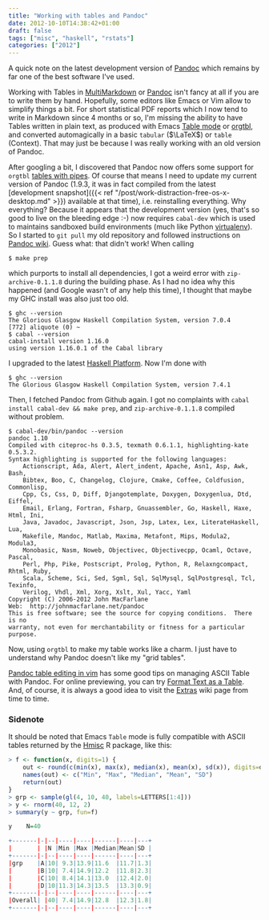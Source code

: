 ```yaml
---
title: "Working with tables and Pandoc"
date: 2012-10-10T14:38:42+01:00
draft: false
tags: ["misc", "haskell", "rstats"]
categories: ["2012"]
---
```


A quick note on the latest development version of [Pandoc](http://johnmacfarlane.net/pandoc/) which remains by far one of the best software I've used.

Working with Tables in [MultiMarkdown](https://github.com/fletcher/MultiMarkdown/wiki/MultiMarkdown-Syntax-Guide) or [Pandoc](http://johnmacfarlane.net/pandoc/demo/example19/Tables.html) isn't fancy at all if you are to write them by hand. Hopefully, some editors like Emacs or Vim allow to simplify things a bit. For short statistical PDF reports which I now tend to write in Markdown since 4 months or so, I'm missing the ability to have Tables written in plain text, as produced with Emacs [Table mode](http://emacswiki.org/emacs/TableMode) or [orgtbl](http://orgmode.org/manual/Built_002din-table-editor.html), and converted automagically in a basic `tabular` ($\LaTeX$) or `table` (Context). That may just be because I was really working with an old version of Pandoc.

After googling a bit, I discovered that Pandoc now offers some support for `orgtbl` [tables with pipes](https://github.com/jgm/pandoc/issues/260). Of course that means I need to update my current version of Pandoc (1.9.3, it was in fact compiled from the latest [development snapshot]({{< ref "/post/work-distraction-free-os-x-desktop.md" >}}) available at that time), i.e. reinstalling everything. Why everything? Because it appears that the development version (yes, that's so good to live on the bleeding edge :-) now requires `cabal-dev` which is used to maintains sandboxed build environments (much like Python [virtualenv](http://www.virtualenv.org/en/latest/index.html)). So I started to `git pull` my old repository and followed instructions on [Pandoc wiki](http://bit.ly/SS1Prj). Guess what: that didn't work! When calling

```
$ make prep
```

which purports to install all dependencies, I got a weird error with `zip-archive-0.1.1.8` during the building phase. As I had no idea why this happened (and Google wasn't of any help this time), I thought that maybe my GHC install was also just too old.

```
$ ghc --version
The Glorious Glasgow Haskell Compilation System, version 7.0.4
[772] aliquote (0) ~
$ cabal --version
cabal-install version 1.16.0
using version 1.16.0.1 of the Cabal library 
```

I upgraded to the latest [Haskell Platform](http://www.haskell.org/platform/). Now I'm done with

```
$ ghc --version
The Glorious Glasgow Haskell Compilation System, version 7.4.1
```

Then, I fetched Pandoc from Github again. I got no complaints with `cabal install cabal-dev && make prep`, and `zip-archive-0.1.1.8` compiled without problem.

```
$ cabal-dev/bin/pandoc --version
pandoc 1.10
Compiled with citeproc-hs 0.3.5, texmath 0.6.1.1, highlighting-kate 0.5.3.2.
Syntax highlighting is supported for the following languages:
    Actionscript, Ada, Alert, Alert_indent, Apache, Asn1, Asp, Awk, Bash,
    Bibtex, Boo, C, Changelog, Clojure, Cmake, Coffee, Coldfusion, Commonlisp,
    Cpp, Cs, Css, D, Diff, Djangotemplate, Doxygen, Doxygenlua, Dtd, Eiffel,
    Email, Erlang, Fortran, Fsharp, Gnuassembler, Go, Haskell, Haxe, Html, Ini,
    Java, Javadoc, Javascript, Json, Jsp, Latex, Lex, LiterateHaskell, Lua,
    Makefile, Mandoc, Matlab, Maxima, Metafont, Mips, Modula2, Modula3,
    Monobasic, Nasm, Noweb, Objectivec, Objectivecpp, Ocaml, Octave, Pascal,
    Perl, Php, Pike, Postscript, Prolog, Python, R, Relaxngcompact, Rhtml, Ruby,
    Scala, Scheme, Sci, Sed, Sgml, Sql, SqlMysql, SqlPostgresql, Tcl, Texinfo,
    Verilog, Vhdl, Xml, Xorg, Xslt, Xul, Yacc, Yaml
Copyright (C) 2006-2012 John MacFarlane
Web:  http://johnmacfarlane.net/pandoc
This is free software; see the source for copying conditions.  There is no
warranty, not even for merchantability or fitness for a particular purpose.
```

Now, using `orgtbl` to make my table works like a charm. I just have to understand why Pandoc doesn't like my "grid tables".

[Pandoc table editing in vim](http://connermcd.wordpress.com/2012/05/20/pandoc-table-editing-in-vim/) has some good tips on managing ASCII Table with Pandoc. For online previewing, you can try [Format Text as a Table](http://www.sensefulsolutions.com/2010/10/format-text-as-table.html). And, of course, it is always a good idea to visit the [Extras](https://github.com/jgm/pandoc/wiki/Pandoc-Extras) wiki page from time to time.

### Sidenote

It should be noted that Emacs `Table` mode is fully compatible with ASCII tables returned by the [Hmisc](http://cran.r-project.org/web/packages/Hmisc/index.html) R package, like this:

```r
> f <- function(x, digits=1) {
    out <- round(c(min(x), max(x), median(x), mean(x), sd(x)), digits=digits)
    names(out) <- c("Min", "Max", "Median", "Mean", "SD")
    return(out)
}
> grp <- sample(gl(4, 10, 40, labels=LETTERS[1:4]))
> y <- rnorm(40, 12, 2)
> summary(y ~ grp, fun=f)

y    N=40

+-------|-|--|----|----|------|----|---+
|       | |N |Min |Max |Median|Mean|SD |
+-------|-|--|----|----|------|----|---+
|grp    |A|10| 9.3|13.9|11.6  |11.7|1.3|
|       |B|10| 7.4|14.9|12.2  |11.8|2.3|
|       |C|10| 8.4|14.1|13.0  |12.4|2.0|
|       |D|10|11.3|14.3|13.5  |13.3|0.9|
+-------|-|--|----|----|------|----|---+
|Overall| |40| 7.4|14.9|12.8  |12.3|1.8|
+-------|-|--|----|----|------|----|---+
```
